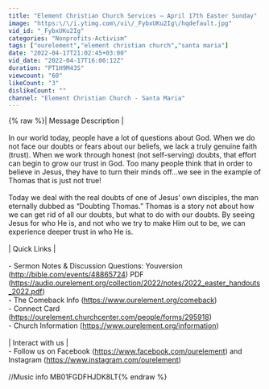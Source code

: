 ```yaml
---
title: "Element Christian Church Services – April 17th Easter Sunday"
image: "https:\/\/i.ytimg.com\/vi\/_FybxUKu2Ig\/hqdefault.jpg"
vid_id: "_FybxUKu2Ig"
categories: "Nonprofits-Activism"
tags: ["ourelement","element christian church","santa maria"]
date: "2022-04-17T21:02:45+03:00"
vid_date: "2022-04-17T16:00:12Z"
duration: "PT1H9M43S"
viewcount: "60"
likeCount: "3"
dislikeCount: ""
channel: "Element Christian Church - Santa Maria"
---
```

{% raw %}| Message Description |<br /> <br />In our world today, people have a lot of questions about God. When we do not face our doubts or fears about our beliefs, we lack a truly genuine faith (trust). When we work through honest (not self-serving) doubts, that effort can begin to grow our trust in God. Too many people think that in order to believe in Jesus, they have to turn their minds off…we see in the example of Thomas that is just not true!<br /> <br />Today we deal with the real doubts of one of Jesus’ own disciples, the man eternally dubbed as “Doubting Thomas.” Thomas is a story not about how we can get rid of all our doubts, but what to do with our doubts. By seeing Jesus for who He is, and not who we try to make Him out to be, we can experience deeper trust in who He is.<br /> <br />| Quick Links |<br /> <br />- Sermon Notes &amp; Discussion Questions: Youversion (<a rel="nofollow" target="blank" href="http://bible.com/events/48865724)">http://bible.com/events/48865724)</a> PDF (<a rel="nofollow" target="blank" href="https://audio.ourelement.org/collection/2022/notes/2022_easter_handouts_2022.pdf)">https://audio.ourelement.org/collection/2022/notes/2022_easter_handouts_2022.pdf)</a><br />- The Comeback Info (<a rel="nofollow" target="blank" href="https://www.ourelement.org/comeback)">https://www.ourelement.org/comeback)</a><br />- Connect Card (<a rel="nofollow" target="blank" href="https://ourelement.churchcenter.com/people/forms/295918)">https://ourelement.churchcenter.com/people/forms/295918)</a><br />- Church Information (<a rel="nofollow" target="blank" href="https://www.ourelement.org/information)">https://www.ourelement.org/information)</a><br /> <br />| Interact with us |<br />- Follow us on Facebook (<a rel="nofollow" target="blank" href="https://www.facebook.com/ourelement)">https://www.facebook.com/ourelement)</a> and Instagram (<a rel="nofollow" target="blank" href="https://www.instagram.com/ourelement)">https://www.instagram.com/ourelement)</a><br /> <br />//Music info MB01FGDFHJDK8LT{% endraw %}
